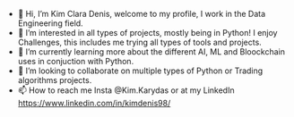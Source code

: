 - 👋 Hi, I’m Kim Clara Denis, welcome to my profile, I work in the Data Engineering field.
- 👀 I’m interested in all types of projects, mostly being in Python! I enjoy Challenges, this includes me trying all types of tools and projects.
- 🌱 I’m currently learning more about the different AI, ML and Bloockchain uses in conjuction with Python.
- 💞️ I’m looking to collaborate on multiple types of Python or Trading algorithms projects.
- 📫 How to reach me Insta @Kim.Karydas or at my LinkedIn https://www.linkedin.com/in/kimdenis98/
<!---
KimKarydas/KimKarydas is a ✨ special ✨ repository because its `README.md` (this file) appears on your GitHub profile.
You can click the Preview link to take a look at your changes.
--->
